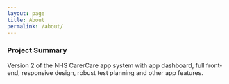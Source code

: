 ```yaml
---
layout: page
title: About
permalink: /about/
---
```


### Project Summary

Version 2 of the NHS CarerCare app system with app dashboard, full front-end, responsive design, robust test planning and other app features.
